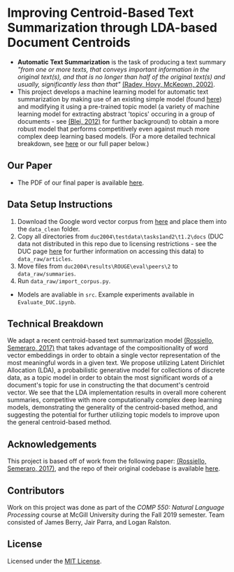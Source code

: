 # Improving Centroid-Based Text Summarization through LDA-based Document Centroids

- **Automatic Text Summarization** is the task of producing a text summary *"from one or more texts, that conveys important information in the original text(s), and that is no longer than half of the original text(s) and usually, significantly less than that"* [(Radev, Hovy, McKeown, 2002)](https://www.mitpressjournals.org/doi/pdf/10.1162/089120102762671927).
- This project develops a machine learning model for automatic text summarization by making use of an existing simple model (found [here](https://www.aclweb.org/anthology/W17-1003.pdf)) and modifying it using a pre-trained topic model (a variety of machine learning model for extracting abstract 'topics' occuring in a group of documents - see [(Blei, 2012)](https://www.semanticscholar.org/paper/Probabilistic-topic-models-Blei/7314be5cd836c8f06bd1ecab565b00b65259eac6) for further background) to obtain a more robust model that performs competitively even against much more complex deep learning based models. (For a more detailed technical breakdown, see [here](#technical-breakdown) or our full paper below.)

## Our Paper

- The PDF of our final paper is available [here](docs/LDA_Centroid_text_summarization.pdf).

## Data Setup Instructions

1. Download the Google word vector corpus from [here](https://github.com/mmihaltz/word2vec-GoogleNews-vectors) and place them into the `data_clean` folder.
2. Copy all directories from `duc2004\testdata\tasks1and2\t1.2\docs` (DUC data not distributed in this repo due to licensing restrictions - see the DUC page [here](https://duc.nist.gov/) for further information on accessing this data) to `data_raw/articles`.
3. Move files from `duc2004\results\ROUGE\eval\peers\2` to `data_raw/summaries`.
4. Run `data_raw/import_corpus.py`.

- Models are avaliable in `src`. Example experiments available in `Evaluate_DUC.ipynb`.

## Technical Breakdown

We adapt a recent centroid-based text summarization model [(Rossiello, Semeraro, 2017)](https://www.aclweb.org/anthology/W17-1003.pdf) that takes advantage of the compositionality of word vector embeddings in order to obtain a single vector representation of the most meaningful words in a given text. We propose utilizing Latent Dirichlet Allocation (LDA), a probabilistic generative model for collections of discrete data, as a topic model in order to obtain the most significant words of a document's topic for use in constructing the that document's centroid vector. We see that the LDA implementation results in overall more coherent summaries, competitive with more computationally complex deep learning models, demonstrating the generality of the centroid-based method, and suggesting the potential for further utilizing topic models to improve upon the general centroid-based method.

## Acknowledgements

This project is based off of work from the following paper: [(Rossiello, Semeraro, 2017)](https://www.aclweb.org/anthology/W17-1003.pdf), and the repo of their original codebase is available [here](https://github.com/gaetangate/text-summarizer).

## Contributors

Work on this project was done as part of the *COMP 550: Natural Language Processing* course at McGill University during the Fall 2019 semester. Team consisted of James Berry, Jair Parra, and Logan Ralston.

## License

Licensed under the [MIT License](https://choosealicense.com/licenses/mit/).
